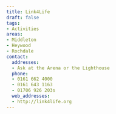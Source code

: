 ```yaml
---
title: Link4Life
draft: false
tags:
- Activities
areas:
- Middleton
- Heywood
- Rochdale
contact: 
  addresses:
  - Ask at the Arena or the Lighthouse
  phone:
  - 0161 662 4000
  - 0161 643 1163
  - 01706 926 203s
  web_addresses:
  - http://link4life.org
---
```


